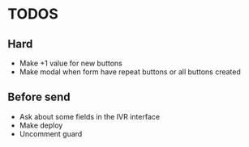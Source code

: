# TODOS

## Hard
- Make +1 value for new buttons
- Make modal when form have repeat buttons or all buttons created

## Before send
- Ask about some fields in the IVR interface
- Make deploy
- Uncomment guard
